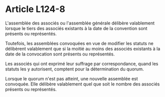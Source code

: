 # Article L124-8

<p>L'assemblée des associés ou l'assemblée générale délibère valablement lorsque le tiers des associés existants à la date de la convention sont présents ou représentés.</p><p>Toutefois, les assemblées convoquées en vue de modifier les statuts ne délibèrent valablement que si la moitié au moins des associés existants à la date de la convocation sont présents ou représentés.</p><p>Les associés qui ont exprimé leur suffrage par correspondance, quand les statuts les y autorisent, comptent pour la détermination du quorum.</p><p>Lorsque le quorum n'est pas atteint, une nouvelle assemblée est convoquée. Elle délibère valablement quel que soit le nombre des associés présents ou représentés.</p>